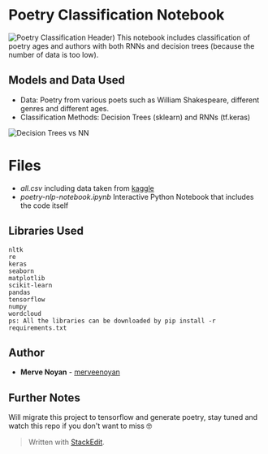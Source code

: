 ﻿

# Poetry Classification Notebook
![Poetry Classification Header](https://images-wixmp-ed30a86b8c4ca887773594c2.wixmp.com/f/05df8cc2-4413-4a7c-93c7-dbf7991b18a7/ddxz5h4-a844ba43-c2fe-4cf5-a54b-7b0b106a0edc.png?token=eyJ0eXAiOiJKV1QiLCJhbGciOiJIUzI1NiJ9.eyJzdWIiOiJ1cm46YXBwOiIsImlzcyI6InVybjphcHA6Iiwib2JqIjpbW3sicGF0aCI6IlwvZlwvMDVkZjhjYzItNDQxMy00YTdjLTkzYzctZGJmNzk5MWIxOGE3XC9kZHh6NWg0LWE4NDRiYTQzLWMyZmUtNGNmNS1hNTRiLTdiMGIxMDZhMGVkYy5wbmcifV1dLCJhdWQiOlsidXJuOnNlcnZpY2U6ZmlsZS5kb3dubG9hZCJdfQ.-VnjZYfWlvW4BkECBqug2QCGpK7hwvPccE8GESLzxtU))
This notebook includes classification of poetry ages and authors with both RNNs and decision trees (because the number of data is too low).


## Models and Data Used

-   Data: Poetry from various poets such as William Shakespeare, different genres and different ages.
-   Classification Methods: Decision Trees (sklearn) and RNNs (tf.keras)

![Decision Trees vs NN](https://images-wixmp-ed30a86b8c4ca887773594c2.wixmp.com/f/05df8cc2-4413-4a7c-93c7-dbf7991b18a7/ddxyf2e-20784a4b-c60d-45c6-8fe1-4a281665d670.png/v1/fill/w_1280,h_487,q_80,strp/vs_by_markdownimgmn_ddxyf2e-fullview.jpg?token=eyJ0eXAiOiJKV1QiLCJhbGciOiJIUzI1NiJ9.eyJzdWIiOiJ1cm46YXBwOiIsImlzcyI6InVybjphcHA6Iiwib2JqIjpbW3siaGVpZ2h0IjoiPD00ODciLCJwYXRoIjoiXC9mXC8wNWRmOGNjMi00NDEzLTRhN2MtOTNjNy1kYmY3OTkxYjE4YTdcL2RkeHlmMmUtMjA3ODRhNGItYzYwZC00NWM2LThmZTEtNGEyODE2NjVkNjcwLnBuZyIsIndpZHRoIjoiPD0xMjgwIn1dXSwiYXVkIjpbInVybjpzZXJ2aWNlOmltYWdlLm9wZXJhdGlvbnMiXX0.3K_JTqac7uTpP6dZCKybJxUrQitNVPk3x9p-Zqeyz_Y)

# Files

- *all.csv* including data taken from [kaggle](https://www.kaggle.com/ishnoor/poetry-analysis-with-machine-learning?select=all.csv)
- *poetry-nlp-notebook.ipynb* Interactive Python Notebook that includes the code itself

## Libraries Used

    nltk
    re
    keras
    seaborn
    matplotlib
    scikit-learn
    pandas
    tensorflow
    numpy
    wordcloud
    ps: All the libraries can be downloaded by pip install -r requirements.txt


## Author

-   **Merve Noyan**  - [merveenoyan](https://github.com/merveenoyan)

## Further Notes
Will migrate this project to tensorflow and generate poetry, stay tuned and watch this repo if you don't want to miss 🤓

> Written with [StackEdit](https://stackedit.io/).

